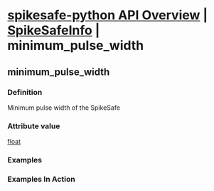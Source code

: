 # [spikesafe-python API Overview](/spikesafe_python_lib_docs/README.md) | [SpikeSafeInfo](/spikesafe_python_lib_docs/SpikeSafeInfo/README.md) | minimum_pulse_width

## minimum_pulse_width

### Definition
Minimum pulse width of the SpikeSafe

### Attribute value
[float](https://docs.python.org/3/library/functions.html#float)  

### Examples

### Examples In Action